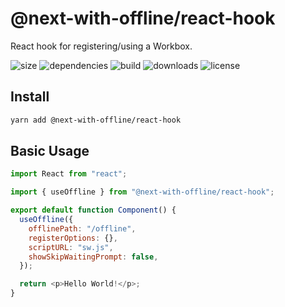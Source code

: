 # @next-with-offline/react-hook

React hook for registering/using a Workbox.

![size](https://img.shields.io/bundlephobia/minzip/@next-with-offline/react-hook) ![dependencies](https://img.shields.io/david/cansin/next-with-offline?path=packages%2Freact-hook) ![build](https://img.shields.io/travis/com/cansin/next-with-offline) ![downloads](https://img.shields.io/npm/dm/@next-with-offline/react-hook) ![license](https://img.shields.io/github/license/cansin/next-with-offline)

## Install

```bash
yarn add @next-with-offline/react-hook
```

## Basic Usage

```js
import React from "react";

import { useOffline } from "@next-with-offline/react-hook";

export default function Component() {
  useOffline({
    offlinePath: "/offline",
    registerOptions: {},
    scriptURL: "sw.js",
    showSkipWaitingPrompt: false,
  });

  return <p>Hello World!</p>;
}
```

